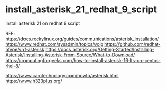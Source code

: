 # install_asterisk_21_redhat_9_script
install asterisk 21 on redhat 9 script











REF: 
https://docs.rockylinux.org/guides/communications/asterisk_installation/
https://www.redhat.com/sysadmin/topics/voip
https://github.com/redhat-nfvpe/vnf-asterisk
https://docs.asterisk.org/Getting-Started/Installing-Asterisk/Installing-Asterisk-From-Source/What-to-Download/
https://computingforgeeks.com/how-to-install-asterisk-16-lts-on-centos-rhel-8/


https://www.carotechnology.com/howto/asterisk.html
https://www.h323plus.org/

